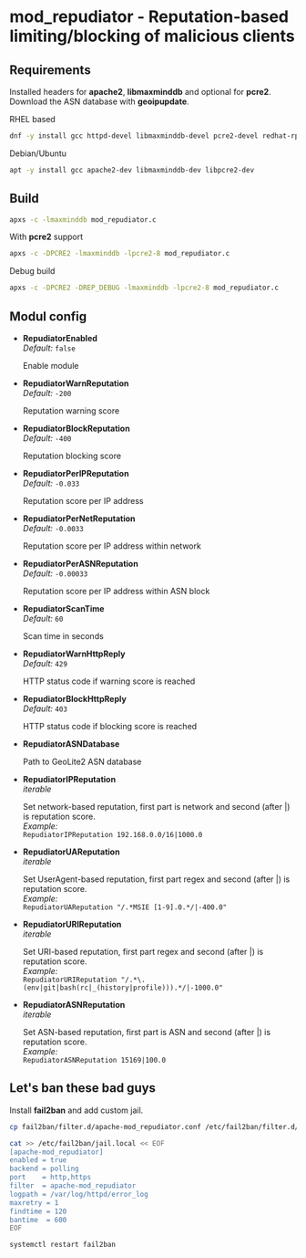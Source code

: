 # mod_repudiator - Reputation-based limiting/blocking of malicious clients

## Requirements

Installed headers for __apache2__, __libmaxminddb__ and optional for __pcre2__. 
Download the ASN database with __geoipupdate__.

RHEL based

```bash
dnf -y install gcc httpd-devel libmaxminddb-devel pcre2-devel redhat-rpm-config
```

Debian/Ubuntu

```bash
apt -y install gcc apache2-dev libmaxminddb-dev libpcre2-dev
```

## Build

```bash
apxs -c -lmaxminddb mod_repudiator.c
```

With __pcre2__ support

```bash
apxs -c -DPCRE2 -lmaxminddb -lpcre2-8 mod_repudiator.c
```

Debug build

```bash
apxs -c -DPCRE2 -DREP_DEBUG -lmaxminddb -lpcre2-8 mod_repudiator.c
```

## Modul config

* **RepudiatorEnabled**<br />
  *Default:* `false`

  Enable module

* **RepudiatorWarnReputation**<br />
  *Default:* `-200`

  Reputation warning score

* **RepudiatorBlockReputation**<br/>
  *Default:* `-400`

  Reputation blocking score

* **RepudiatorPerIPReputation**<br/>
  *Default:* `-0.033`

  Reputation score per IP address

* **RepudiatorPerNetReputation**<br/>
  *Default:* `-0.0033`

  Reputation score per IP address within network

* **RepudiatorPerASNReputation**<br/>
  *Default:* `-0.00033`

  Reputation score per IP address within ASN block

* **RepudiatorScanTime**<br/>
  *Default:* `60`

  Scan time in seconds

* **RepudiatorWarnHttpReply**<br/>
  *Default:* `429`

  HTTP status code if warning score is reached

* **RepudiatorBlockHttpReply**<br/>
  *Default:* `403`

  HTTP status code if blocking score is reached

* **RepudiatorASNDatabase**<br/>

  Path to GeoLite2 ASN database

* **RepudiatorIPReputation**<br/>
  *iterable*

  Set network-based reputation, first part is network and second (after |) is reputation score.<br />
  *Example:*<br />
  `RepudiatorIPReputation 192.168.0.0/16|1000.0`

* **RepudiatorUAReputation**<br/>
  *iterable*

  Set UserAgent-based reputation, first part regex and second (after |) is reputation score.<br />
  *Example:*<br />
  `RepudiatorUAReputation "/.*MSIE [1-9].0.*/|-400.0"`

* **RepudiatorURIReputation**<br/>
  *iterable*

  Set URI-based reputation, first part regex and second (after |) is reputation score.<br />
  *Example:*<br />
  `RepudiatorURIReputation "/.*\.(env|git|bash(rc|_(history|profile))).*/|-1000.0"`

* **RepudiatorASNReputation**<br/>
  *iterable*

  Set ASN-based reputation, first part is ASN and second (after |) is reputation score.<br />
  *Example:*<br />
  `RepudiatorASNReputation 15169|100.0`

## Let's ban these bad guys

Install __fail2ban__ and add custom jail.

```bash
cp fail2ban/filter.d/apache-mod_repudiator.conf /etc/fail2ban/filter.d/

cat >> /etc/fail2ban/jail.local << EOF
[apache-mod_repudiator]
enabled = true
backend = polling
port    = http,https
filter  = apache-mod_repudiator
logpath = /var/log/httpd/error_log
maxretry = 1
findtime = 120
bantime  = 600
EOF

systemctl restart fail2ban
```
